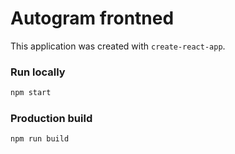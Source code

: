 # Autogram frontned

This application was created with `create-react-app`.

### Run locally

```bash
npm start
```

### Production build

```bash
npm run build
```
